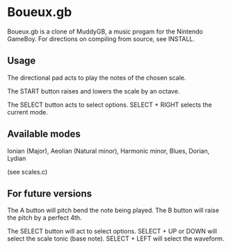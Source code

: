 Boueux.gb
=========

Boueux.gb is a clone of MuddyGB, a music progam for the Nintendo GameBoy.
For directions on compiling from source, see INSTALL.

Usage
-----

The directional pad acts to play the notes of the chosen scale.

The START button raises and lowers the scale by an octave.

The SELECT button acts to select options.
SELECT + RIGHT selects the current mode.

Available modes
---------------

Ionian (Major), Aeolian (Natural minor), Harmonic minor, Blues, Dorian, Lydian

(see scales.c)

For future versions
-------------------

The A button will pitch bend the note being played.
The B button will raise the pitch by a perfect 4th.

The SELECT button will act to select options.
SELECT + UP or DOWN will select the scale tonic (base note).
SELECT + LEFT will select the waveform.
